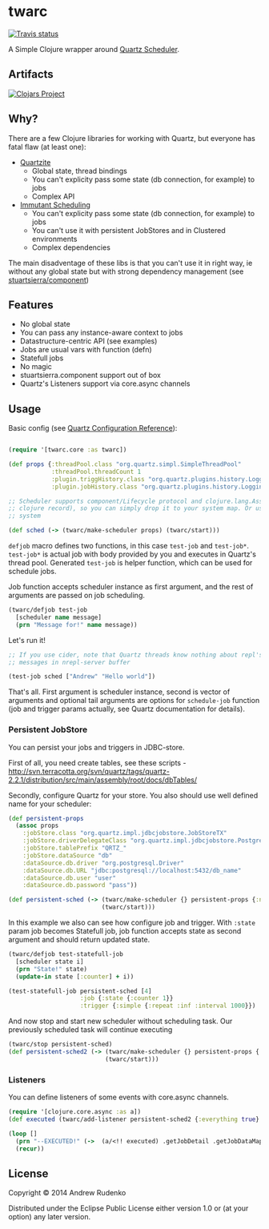 # twarc

[![Travis status](https://secure.travis-ci.org/prepor/twarc.png)](http://travis-ci.org/prepor/twarc)

A Simple Clojure wrapper around [Quartz Scheduler](http://www.quartz-scheduler.org/).

## Artifacts

[![Clojars Project](http://clojars.org/twarc/latest-version.svg)](http://clojars.org/twarc)

## Why?

There are a few Clojure libraries for working with Quartz, but everyone has fatal flaw (at least one):

* [Quartzite](http://clojurequartz.info/)
  * Global state, thread bindings
  * You can't explicity pass some state (db connection, for example) to jobs
  * Complex API
* [Immutant Scheduling](https://github.com/immutant/immutant/tree/thedeuce/scheduling)
  * You can't explicity pass some state (db connection, for example) to jobs
  * You can't use it with persistent JobStores and in Clustered environments
  * Complex dependencies


The main disadventage of these libs is that you can't use it in right way, ie without any global state but with strong dependency management (see [stuartsierra/component](https://github.com/stuartsierra/component))

## Features

* No global state
* You can pass any instance-aware context to jobs
* Datastructure-centric API (see examples)
* Jobs are usual vars with function (defn)
* Statefull jobs
* No magic
* stuartsierra.component support out of box
* Quartz's Listeners support via core.async channels

## Usage

Basic config (see [Quartz Configuration Reference](http://quartz-scheduler.org/documentation/quartz-2.2.x/configuration/)):
```clojure

(require '[twarc.core :as twarc])

(def props {:threadPool.class "org.quartz.simpl.SimpleThreadPool"
            :threadPool.threadCount 1
            :plugin.triggHistory.class "org.quartz.plugins.history.LoggingTriggerHistoryPlugin"
            :plugin.jobHistory.class "org.quartz.plugins.history.LoggingJobHistoryPlugin"})

;; Scheduler supports component/Lifecycle protocol and clojure.lang.Associative (its
;; clojure record), so you can simply drop it to your system map. Or use some other DI
;; system

(def sched (-> (twarc/make-scheduler props) (twarc/start)))

```

`defjob` macro defines two functions, in this case `test-job` and `test-job*`. `test-job*` is actual job with body provided by you and executes in Quartz's thread pool. Generated `test-job` is helper function, which can be used for schedule jobs.

Job function accepts scheduler instance as first argument, and the rest of arguments are passed on job scheduling.

```clojure
(twarc/defjob test-job
  [scheduler name message]
  (prn "Message for!" name message))
```

Let's run it!
```clojure
;; If you use cider, note that Quartz threads know nothing about repl's stdout. So watch
;; messages in nrepl-server buffer

(test-job sched ["Andrew" "Hello world"])
```

That's all. First argument is scheduler instance, second is vector of arguments and optional tail arguments are options for `schedule-job` function (job and trigger params actually, see Quartz documentation for details).

### Persistent JobStore

You can persist your jobs and triggers in JDBC-store.

First of all, you need create tables, see these scripts - http://svn.terracotta.org/svn/quartz/tags/quartz-2.2.1/distribution/src/main/assembly/root/docs/dbTables/

Secondly, configure Quartz for your store. You also should use well defined name for your scheduler:

```clojure
(def persistent-props
  (assoc props
    :jobStore.class "org.quartz.impl.jdbcjobstore.JobStoreTX"
    :jobStore.driverDelegateClass "org.quartz.impl.jdbcjobstore.PostgreSQLDelegate"
    :jobStore.tablePrefix "QRTZ_"
    :jobStore.dataSource "db"
    :dataSource.db.driver "org.postgresql.Driver"
    :dataSource.db.URL "jdbc:postgresql://localhost:5432/db_name"
    :dataSource.db.user "user"
    :dataSource.db.password "pass"))

(def persistent-sched (-> (twarc/make-scheduler {} persistent-props {:name "main-sched"})
                          (twarc/start)))
```

In this example we also can see how configure job and trigger. With `:state` param job becomes Statefull job, job function accepts state as second argument and should return updated state.

```clojure
(twarc/defjob test-statefull-job
  [scheduler state i]
  (prn "State!" state)
  (update-in state [:counter] + i))

(test-statefull-job persistent-sched [4]
                    :job {:state {:counter 1}}
                    :trigger {:simple {:repeat :inf :interval 1000}})

```

And now stop and start new scheduler without scheduling task. Our previously scheduled task will continue executing

```clojure
(twarc/stop persistent-sched)
(def persistent-sched2 (-> (twarc/make-scheduler {} persistent-props {:name "main-sched"})
                           (twarc/start)))
```

### Listeners

You can define listeners of some events with core.async channels.

```clojure
(require '[clojure.core.async :as a])
(def executed (twarc/add-listener persistent-sched2 {:everything true} :was-executed))

(loop []
  (prn "--EXECUTED!" (->  (a/<!! executed) .getJobDetail .getJobDataMap (get "state")))
  (recur))
```

## License

Copyright © 2014 Andrew Rudenko

Distributed under the Eclipse Public License either version 1.0 or (at
your option) any later version.
